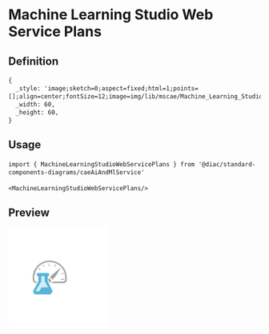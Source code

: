 # Machine Learning Studio Web Service Plans

## Definition

```
{
  _style: 'image;sketch=0;aspect=fixed;html=1;points=[];align=center;fontSize=12;image=img/lib/mscae/Machine_Learning_Studio_Web_Service_Plans.svg;strokeColor=none;',
  _width: 60,
  _height: 60,
}
```

## Usage

```
import { MachineLearningStudioWebServicePlans } from '@diac/standard-components-diagrams/caeAiAndMlService'

<MachineLearningStudioWebServicePlans/>
```

## Preview

<img src="./machine-learning-studio-web-service-plans.png" width="200"/>
